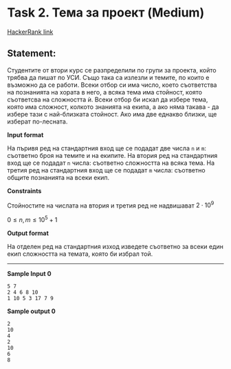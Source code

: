 # Task 2. Тема за проект (Medium)

[HackerRank link](<https://www.hackerrank.com/contests/sda-hw-3/challenges/challenge-3074>)

## Statement:

Студентите от втори курс се разпределили по групи за проекта, който трябва да пишат по УСИ. Също така са излезли и темите, по които е възможно да се работи. Всеки отбор си има число, което съответства на познанията на хората в него, a всяка тема има стойност, която съответсва на сложността ѝ. Всеки отбор би искал да избере тема, която има сложност, колкото знанията на екипа, а ако няма такава - да избере тази с най-близката стойност. Ако има две еднакво близки, ще изберат по-лесната.

**Input format**

На пъривя ред на стандартния вход ще се подадат две числа `n` и `m`: съответно броя на темите и на екипите. На втория ред на стандартния вход ще се подадат `n` числа: съответно сложността на всяка тема. На третия ред на стандартния вход ще се подадат `m` числа: съответно общите познанията на всеки екип.

**Constraints**

Стойностите на числата на втория и третия ред не надвишават $2\cdot 10^9$

$0\le n,m\le 10^5 + 1$

**Output format**

На отделен ред на стандартния изход изведете съответно за всеки един екип сложността на темата, която би избрал той.

---

**Sample Input 0**

```
5 7
2 4 6 8 10 
1 10 5 3 17 7 9
```

**Sample output 0**

```
2
10
4
2
10
6
8
```